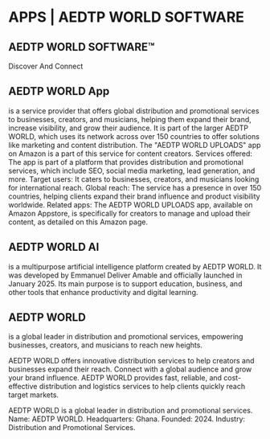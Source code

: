 # APPS | AEDTP WORLD SOFTWARE
<h2>AEDTP WORLD SOFTWARE™️</h2>

Discover And Connect

<h2>AEDTP WORLD App</h2> is a service provider that offers global distribution and promotional services to businesses, creators, and musicians, helping them expand their brand, increase visibility, and grow their audience. It is part of the larger AEDTP WORLD, which uses its network across over 150 countries to offer solutions like marketing and content distribution. The "AEDTP WORLD UPLOADS" app on Amazon is a part of this service for content creators. 
Services offered: The app is part of a platform that provides distribution and promotional services, which include SEO, social media marketing, lead generation, and more. 
Target users: It caters to businesses, creators, and musicians looking for international reach. 
Global reach: The service has a presence in over 150 countries, helping clients expand their brand influence and product visibility worldwide. 
Related apps: The AEDTP WORLD UPLOADS app, available on Amazon Appstore, is specifically for creators to manage and upload their content, as detailed on this Amazon page. 

<h2>AEDTP WORLD AI</h2> is a multipurpose artificial intelligence platform created by AEDTP WORLD. It was developed by Emmanuel Deliver Amable and officially launched in January 2025. Its main purpose is to support education, business, and other tools that enhance productivity and digital learning.

<h2>AEDTP WORLD</h2> is a global leader in distribution and promotional services, empowering businesses, creators, and musicians to reach new heights.

AEDTP WORLD offers innovative distribution services to help creators and businesses expand their reach. Connect with a global audience and grow your brand influence. AEDTP WORLD provides fast, reliable, and cost-effective distribution and logistics services to help clients quickly reach target markets.

AEDTP WORLD is a global leader in distribution and promotional services. Name: AEDTP WORLD. Headquarters: Ghana. Founded: 2024. Industry: Distribution and Promotional Services.

